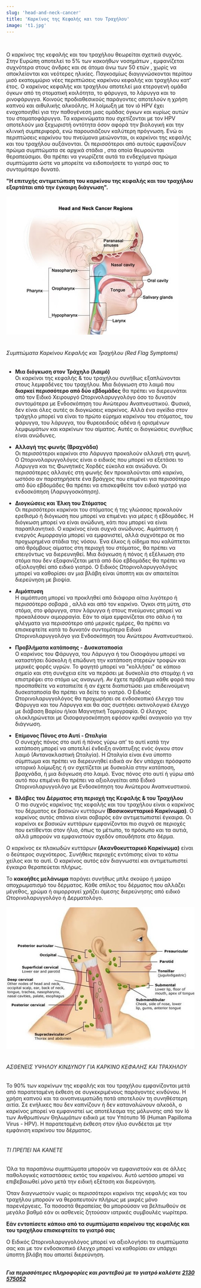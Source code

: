 ```yaml
---
slug: 'head-and-neck-cancer'
title: 'Καρκίνος της Κεφαλής και του Τραχήλου'
image: 't1.jpg'
---
```

<br/>

Ο καρκίνος της κεφαλής και του τραχήλου θεωρείται σχετικά συχνός. Στην Ευρώπη
αποτελεί το 5% των κακοήθων νοσημάτων , εμφανίζεται συχνότερα στους άνδρες και σε
άτομα άνω των 50 ετών , χωρίς να αποκλείονται και νεότερες ηλικίες. Παγκοσμίως
διαγιγνώσκονται περίπου μισό εκατομμύριο νέες περιπτώσεις καρκίνου κεφαλής και
τραχήλου κατ’ έτος.
Ο καρκίνος κεφαλής και τραχήλου αποτελεί μια ετερογενή ομάδα όγκων από τη
στοματική κοιλότητα, το φάρυγγα, το λάρυγγα και το ρινοφάρυγγα. Κοινούς
προδιαθεσικούς παράγοντες αποτελούν η χρήση καπνού και αιθυλικής αλκοόλης.
Η λοίμωξη με τον ιό HPV έχει ενοχοποιηθεί για την παθογένεση μιας ομάδας όγκων και
κυρίως αυτών του στοματοφάρυγγα. Τα καρκινώματα που σχετίζονται με τον HPV
αποτελούν μια ξεχωριστή οντότητα όσον αφορά την βιολογική και την κλινική
συμπεριφορά, ενώ παρουσιάζουν καλύτερη πρόγνωση.
Ενώ οι περιπτώσεις καρκίνου του πνεύμονα μειώνονται, οι καρκίνοι της κεφαλής και του
τραχήλου αυξάνονται. Οι περισσότεροι από αυτούς εμφανίζουν πρώιμα συμπτώματα σε
αρχικά στάδια , στα οποία θεωρούνται θεραπεύσιμοι. Θα πρέπει να γνωρίζετε αυτά τα
ενδεχόμενα πρώιμα συμπτώματα ώστε να μπορείτε να ειδοποιήσετε το γιατρό σας το
συντομότερο δυνατό.

**"Η επιτυχής αντιμετώπιση του καρκίνου της κεφαλής και του τραχήλου εξαρτάται από την έγκαιρη διάγνωση".**
<br/>
<br/>
![alt text](t2.jpg)
<br/>
<br/>

###### Συμπτώματα Καρκίνου Κεφαλής και Τραχήλου (Red Flag Symptoms)

* **Μια διόγκωση στον Τράχηλο (λαιμό)**<br/>
Οι καρκίνοι της κεφαλής & του τραχήλου συνήθως εξαπλώνονται στους λεμφαδένες του τραχήλου. Μια διόγκωση στο λαιμό που **διαρκεί περισσότερο από δύο εβδομάδες** θα πρέπει να διερευνάται από τον Ειδικό Χειρουργό Ωτορινολαρυγγολόγο όσο το δυνατόν συντομότερα με Ενδοσκόπηση του Ανώτερου Αναπνευστικού. Φυσικά, δεν είναι όλες αυτές οι διογκώσεις καρκίνος. Αλλά ένα ογκίδιο στον τράχηλο μπορεί να είναι το πρώτο εύρημα καρκίνου του στόματος, του φάρυγγα, του λάρυγγα, του θυρεοειδούς αδένα ή ορισμένων λεμφωμάτων και καρκίνων του αίματος. Αυτές οι διογκώσεις συνήθως είναι ανώδυνες.

* **Αλλαγή της φωνής (Βραχνάδα)**<br/>
Οι περισσότεροι καρκίνοι στο Λάρυγγα προκαλούν αλλαγή στη φωνή. Ο Ωτορινολαρυγγολόγος είναι ο ειδικός που μπορεί να εξετάσει το Λάρυγγα και τις Φωνητικές Χορδές εύκολα και ανώδυνα. Οι περισσότερες αλλαγές στη φωνής δεν προκαλούνται από καρκίνο, ωστόσο αν παρατηρήσετε ένα βράγχος που επιμένει για περισσότερο από δύο εβδομάδες θα πρέπει να επισκεφθείτε τον ειδικό γιατρό για ενδοσκόπηση (Λαρυγγοσκόπηση).

* **Διογκώσεις και Έλκη του Στόματος**<br/>
Οι περισσότεροι καρκίνοι του στόματος ή της γλώσσας προκαλούν ερεθισμό ή διόγκωση που μπορεί να επιμένει για μέρες ή εβδομάδες. Η διόγκωση μπορεί να είναι ανώδυνη, κάτι που μπορεί να είναι παραπλανητικό. Ο καρκίνος είναι συχνά ανώδυνος. Αιμόπτυση ή ενεργός Αιμορραγία μπορεί να εμφανιστεί, αλλά συχνότερα σε πιο προχωρημένα στάδια της νόσου. Ένα έλκος ή οίδημα που καλύπτεται από θρόμβους αίματος στη περιοχή του στόματος, θα πρέπει να επειγόντως να διερευνηθεί. Μια διόγκωση ή πόνος ή εξέλκωση στο στόμα που δεν εξαφανίζεται μετά από δύο εβδομάδες θα πρέπει να αξιολογηθεί από ειδικό γιατρό. Ο Ειδικός Ωτορινολαρυγγολόγος μπορεί να καθορίσει αν μια βλάβη είναι ύποπτη και αν απαιτείται διερεύνηση με βιοψία.

* **Αιμόπτυση**<br/>
Η αιμόπτυση μπορεί να προκληθεί από διάφορα αίτια λιγότερο ή περισσότερο σοβαρά , αλλά και από τον καρκίνο. Όγκοι στη μύτη, στο στόμα, στο φάρυγγα, στον λάρυγγα ή στους πνεύμονες μπορεί να προκαλέσουν αιμορραγία. Εάν το αίμα εμφανίζεται στο σάλιο ή τα φλέγματα για περισσότερο από μερικές ημέρες, θα πρέπει να επισκεφτείτε κατά το δυνατόν συντομότερα Ειδικό Ωτορινολαρυγγολόγο για Ενδοσκόπηση του Ανώτερου Αναπνευστικού.

* **Προβλήματα κατάποσης - Δυσκαταποσία**<br/>
Ο καρκίνος του Φάρυγγα, του Λάρυγγα ή του Οισοφάγου μπορεί να καταστήσει δύσκολη ή επώδυνη την κατάποση στερεών τροφών και μερικές φορές υγρών. Το φαγητό μπορεί να "κολλήσει" σε κάποιο σημείο και στη συνέχεια είτε να περάσει με δυσκολία στο στομάχι ή να επιστρέψει στο στόμα ως αναγωγή. Αν έχετε πρόβλημα κάθε φορά που προσπαθείτε να καταπιείτε ή αν έχετε διαπιστώσει μια επιδεινούμενη δυσκαταποσία θα πρέπει να δείτε το γιατρό. Ο Ειδικός Ωτορινολαρυγγολόγος θα προχωρήσει σε ενδοσκοπικό έλεγχο του Φάρυγγα και του Λάρυγγα και θα σας συστήσει ακτινολογικό έλεγχο με διάβαση Βαρίου ή/και Μαγνητική Τομογραφία. Ο έλεγχος ολοκληρώνεται με Οισοφαγοσκόπηση εφόσον κριθεί αναγκαίο για την διάγνωση.

* **Επίμονος Πόνος στο Αυτί - Ωταλγία**<br/>
Ο συνεχής πόνος στο αυτί ή πόνος γύρω απ’ το αυτί κατά την κατάποση μπορεί να αποτελεί ένδειξη ανάπτυξης ενός όγκου στον λαιμό (Αντανακλαστική Ωταλγία). Η Ωταλγία είναι ένα ύποπτο σύμπτωμα και πρέπει να διερευνηθεί ειδικά αν δεν υπάρχει πρόσφατο ιστορικό λοίμωξης ή αν σχετίζεται με δυσκολία στην κατάποση, βραχνάδα, ή μια διόγκωση στο λαιμό. Ένας πόνος στο αυτί ή γύρω από αυτό που επιμένει θα πρέπει να αξιολογείται από Ειδικό Ωτορινολαρυγγολόγο με Ενδοσκόπηση του Ανώτερου Αναπνευστικού.

* **Βλάβες του Δέρματος στη περιοχή της Κεφαλής & του Τραχήλου**<br/>
Ο πιο συχνός καρκίνος της κεφαλής και του τραχήλου είναι ο καρκίνος του δέρματος εκ βασικών κυττάρων **(Βασικοκυτταρικό Καρκίνωμα)**. Ο καρκίνος αυτός σπάνια είναι σοβαρός εάν αντιμετωπιστεί έγκαιρα. Οι καρκίνοι εκ βασικών κυττάρων εμφανίζονται πιο συχνά σε περιοχές που εκτίθενται στον ήλιο, όπως το μέτωπο, το πρόσωπο και τα αυτιά, αλλά μπορούν να εμφανιστούν σχεδόν οπουδήποτε στο δέρμα. 
 
Ο καρκίνος εκ πλακωδών κυττάρων **(Ακανθοκυτταρικό Καρκίνωμα)** είναι ο δεύτερος συχνότερος. Συνήθεις περιοχές εντόπισης είναι το κάτω χείλος και το αυτί. Ο καρκίνος αυτός εάν διαγνωστεί και αντιμετωπιστεί έγκαιρα θεραπεύεται πλήρως. 
 
Το **κακοήθες μελάνωμα** παράγει συνήθως μπλε σκούρο ή μαύρο αποχρωματισμό του δέρματος. Κάθε σπίλος του δέρματος που αλλάζει μέγεθος, χρώμα ή αιμορραγεί χρήζει άμεσης διερεύνησης από ειδικό Ωτορινολαρυγγολόγο ή Δερματολόγο.
<br/>
<br/>
![alt text](t3.jpg)
<br/>
<br/>

###### ΑΣΘΕΝΕΙΣ ΥΨΗΛΟΥ ΚΙΝΔΥΝΟΥ ΓΙΑ ΚΑΡΚΙΝΟ ΚΕΦΑΛΗΣ ΚΑΙ ΤΡΑΧΗΛΟΥ

Το 90% των καρκίνων της κεφαλής και του τραχήλου εμφανίζονται μετά από παρατεταμένη έκθεση σε συγκεκριμένους παράγοντες κινδύνου. Η χρήση καπνού και τα οινοπνευματώδη ποτά αποτελούν τη συνηθέστερη αιτία. Σε ενήλικες που δεν καπνίζουν ή δεν καταναλώνουν αλκοόλ, ο καρκίνος μπορεί να εμφανιστεί ως αποτέλεσμα της μόλυνσης από τον Ιό των Ανθρωπίνων Θηλωμάτων ειδικά με τον Υπότυπο 16 (Human Papilloma Virus - HPV). Η παρατεταμένη έκθεση στον ήλιο συνδέεται με την εμφάνιση καρκίνου του δέρματος.
<br/>
<br/>

###### ΤΙ ΠΡΕΠΕΙ ΝΑ ΚΑΝΕΤΕ
 
Όλα τα παραπάνω συμπτώματα μπορούν να εμφανιστούν και σε άλλες παθολογικές καταστάσεις εκτός του καρκίνου. Αυτό ωστόσο μπορεί να επιβεβαιωθεί μόνο μετά την ειδική εξέταση και διερεύνηση. 
 
Όταν διαγνωστούν νωρίς οι περισσότεροι καρκίνοι της κεφαλής και του τραχήλου μπορούν να θεραπευτούν πλήρως με μικρές μόνο παρενέργειες. Τα ποσοστά θεραπείας θα μπορούσαν να βελτιωθούν σε μεγάλο βαθμό εάν οι ασθενείς ζητούσαν ιατρικές συμβουλές νωρίτερα. 

**Εάν εντοπίσετε κάποιο από τα συμπτώματα καρκίνου της κεφαλής και του τραχήλου επισκεφτείτε το γιατρό σας**
 
Ο Ειδικός Ωτορινολαρυγγολόγος μπορεί να αξιολογήσει τα συμπτώματα σας και με τον ενδοσκοπικό έλεγχο μπορεί να καθορίσει αν υπάρχει ύποπτη βλάβη που απαιτεί διερεύνηση.
<br/>
<br/>

***Για περισσότερες πληροφορίες και ραντεβού με το γιατρό καλέστε [2130 575052](tel:2130575052 "2130 575052")***